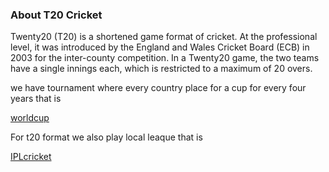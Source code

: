 ### About T20 Cricket 

Twenty20 (T20) is a shortened game format of cricket. At the professional level, it was introduced by the England and Wales Cricket Board (ECB) in 2003 for the inter-county competition. In a Twenty20 game, the two teams have a single innings each, which is restricted to a maximum of 20 overs.

we have tournament where every country place for a cup for every four years that is

[worldcup](worldcup.md)


For t20 format we also play local leaque that is

[IPLcricket](IPLcricket.md)
